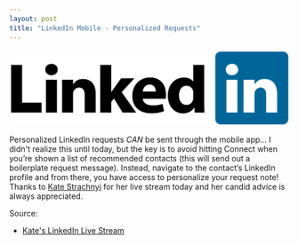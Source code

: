 ```yaml
---
layout: post
title: "LinkedIn Mobile - Personalized Requests"
---
```


![](https://raw.githubusercontent.com/JavOrraca/Home/gh-pages/assets/img/LinkedIn_Logo.png)

Personalized LinkedIn requests _CAN_ be sent through the mobile app... I didn't realize this until today, but the key is to avoid hitting Connect when you’re shown a list of recommended contacts (this will send out a boilerplate request message). Instead, navigate to the contact’s LinkedIn profile and from there, you have access to personalize your request note! Thanks to [Kate Strachnyi](https://www.linkedin.com/in/kate-strachnyi-data/) for her live stream today and her candid advice is always appreciated.

Source:
* [Kate's LinkedIn Live Stream](https://www.linkedin.com/feed/update/urn:li:activity:6521414350199091200)